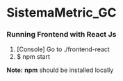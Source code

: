 # SistemaMetric_GC
### Running Frontend with React Js

1. [Console] Go to ./frontend-react
2. $ npm start

**Note:** **npm** should be installed locally
